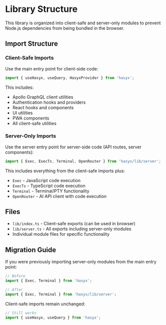 # Library Structure

This library is organized into client-safe and server-only modules to prevent Node.js dependencies from being bundled in the browser.

## Import Structure

### Client-Safe Imports
Use the main entry point for client-side code:

```typescript
import { useHasyx, useQuery, HasyxProvider } from 'hasyx';
```

This includes:
- Apollo GraphQL client utilities
- Authentication hooks and providers
- React hooks and components
- UI utilities
- PWA components
- All client-safe utilities

### Server-Only Imports
Use the server entry point for server-side code (API routes, server components):

```typescript
import { Exec, ExecTs, Terminal, OpenRouter } from 'hasyx/lib/server';
```

This includes everything from the client-safe imports plus:
- `Exec` - JavaScript code execution
- `ExecTs` - TypeScript code execution  
- `Terminal` - Terminal/PTY functionality
- `OpenRouter` - AI API client with code execution

## Files

- `lib/index.ts` - Client-safe exports (can be used in browser)
- `lib/server.ts` - All exports including server-only modules
- Individual module files for specific functionality

## Migration Guide

If you were previously importing server-only modules from the main entry point:

```typescript
// Before
import { Exec, Terminal } from 'hasyx';

// After  
import { Exec, Terminal } from 'hasyx/lib/server';
```

Client-safe imports remain unchanged:

```typescript
// Still works
import { useHasyx, useQuery } from 'hasyx';
``` 